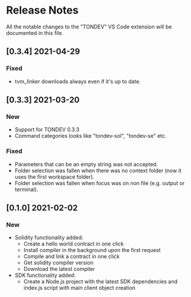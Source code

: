 # Release Notes

All the notable changes to the "TONDEV" VS Code extension will be documented in this file.

## [0.3.4] 2021-04-29

### Fixed
- tvm_linker downloads always even if it's up to date.

## [0.3.3] 2021-03-20

### New

- Support for TONDEV 0.3.3
- Command categories looks like "tondev-sol", "tondev-se" etc.

### Fixed

- Parameters that can be an empty string was not accepted.
- Folder selection was fallen when there was no context folder (now it uses the first workspace folder).
- Folder selection was fallen when focus was on non file (e.g. output or terminal).

## [0.1.0] 2021-02-02

### New

- Solidity functionality added:
  - Create a hello world contract in one click
  - Install compiler in the background upon the first request
  - Compile and link a contract in one click
  - Get solidity compiler version
  - Download the latest compiler
- SDK functionality added:
  - Create a Node.js project with the latest SDK dependencies and index.js script with main client object creation
